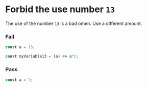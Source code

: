 # Forbid the use number `13`

The use of the number `13` is a bad omen. Use a different amount.


### Fail

```js
const a = 13;

```

```js
const myVariable13 = (a) => a*2;

```


### Pass

```js
const a = 7;
```
